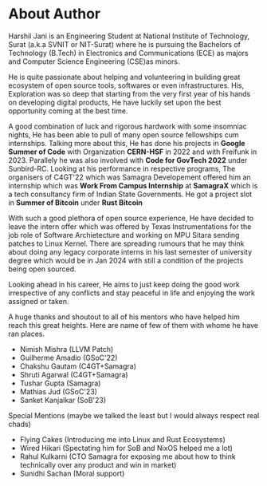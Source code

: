 # About Author

Harshil Jani is an Engineering Student at National Institute of Technology, Surat (a.k.a SVNIT or NIT-Surat) where he is pursuing the Bachelors of Technology (B.Tech) in Electronics and Communications (ECE) as majors and Computer Science Engineering (CSE)as minors.

He is quite passionate about helping and volunteering in building great ecosystem of open source tools, softwares or even infrastructures. His, Exploration was so deep that starting from the very first year of his hands on developing digital products, He have luckily set upon the best opportunity coming at the best time. 

A good combination of luck and rigorous hardwork with some insomniac nights, He has been able to pull of many open source fellowships cum internships. Talking more about this, He has done his projects in
**Google Summer of Code** with Organization **CERN-HSF** in 2022 and with Freifunk in 2023. Parallely he was also involved with **Code for GovTech 2022** under Sunbird-RC. Looking at his performance in respective programs, The organisers of C4GT'22 which was Samagra Developement offered him an internship which was **Work From Campus Internship** at **SamagraX** which is a tech consultancy firm of Indian State Governments. He got a project slot in **Summer of Bitcoin** under **Rust Bitcoin**

With such a good plethora of open source experience, He have decided to leave the intern offer which was offered by Texas Instrumentations for the job role of Software Archietecture and working on MPU Sitara sending patches to Linux Kernel. There are spreading rumours that he may think about doing any legacy corporate interns in his last semester of university degree which would be in Jan 2024 with still a condition of the projects being open sourced.

Looking ahead in his career, He aims to just keep doing the good work irrespective of any conflicts and stay peaceful in life and enjoying the work assigned or taken. 

A huge thanks and shoutout to all of his mentors who have helped him reach this great heights. Here are name of few of them with whome he have ran places.
- Nimish Mishra (LLVM Patch)
- Guilherme Amadio (GSoC'22)
- Chakshu Gautam (C4GT+Samagra)
- Shruti Agarwal (C4GT+Samagra)
- Tushar Gupta (Samagra)
- Mathias Jud (GSoC'23)
- Sanket Kanjalkar (SoB'23)

Special Mentions (maybe we talked the least but I would always respect real chads)
- Flying Cakes (Introducing me into Linux and Rust Ecosystems)
- Wired Hikari (Spectating him for SoB and NixOS helped me a lot)
- Rahul Kulkarni (CTO Samagra for exposing me about how to think technically over any product and win in market)
- Sunidhi Sachan (Moral support)